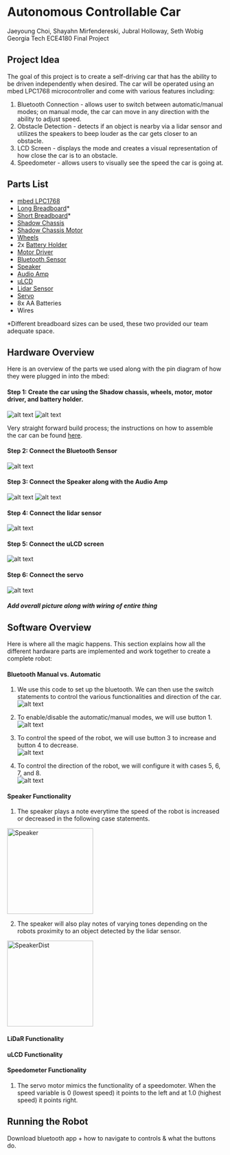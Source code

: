 # Autonomous Controllable Car
Jaeyoung Choi, Shayahn Mirfendereski, Jubral Holloway, Seth Wobig
Georgia Tech ECE4180 Final Project

## Project Idea

The goal of this project is to create a self-driving car that has the ability to be driven independently when desired. The car will be operated using an mbed LPC1768 microcontroller and come with various features including:
1. Bluetooth Connection - allows user to switch between automatic/manual modes; on manual mode, the car can move in any direction with the ability to adjust speed.
2. Obstacle Detection - detects if an object is nearby via a lidar sensor and utilizes the speakers to beep louder as the car gets closer to an obstacle.
3. LCD Screen - displays the mode and creates a visual representation of how close the car is to an obstacle.
5. Speedometer - allows users to visually see the speed the car is going at.

## Parts List
* [mbed LPC1768][mbed]
* [Long Breadboard][LBB]*
* [Short Breadboard][SBB]*
* [Shadow Chassis][SC]
* [Shadow Chassis Motor][SCM]
* [Wheels][WH]
* 2x [Battery Holder][BH]
* [Motor Driver][MD]
* [Bluetooth Sensor][BS]
* [Speaker][SP]
* [Audio Amp][AA]
* [uLCD][ULCD]
* [Lidar Sensor][LS]
* [Servo][SE]
* 8x AA Batteries
* Wires

*Different breadboard sizes can be used, these two provided our team adequate space.

## Hardware Overview

Here is an overview of the parts we used along with the pin diagram of how they were plugged in into the mbed:

#### Step 1: Create the car using the Shadow chassis, wheels, motor, motor driver, and battery holder.
![alt text][Shadow Chassis]
![alt text][Motor]

Very straight forward build process; the instructions on how to assemble the car can be found [here][car-assembly].

#### Step 2: Connect the Bluetooth Sensor
![alt text][Bluetooth Sensor]



#### Step 3: Connect the Speaker along with the Audio Amp
![alt text][Speaker]
![alt text][Audio Amp]



#### Step 4: Connect the lidar sensor
![alt text][Lidar]



#### Step 5: Connect the uLCD screen
![alt text][LCD]



#### Step 6: Connect the servo
![alt text][Servo]



##### Add overall picture along with wiring of entire thing

## Software Overview

Here is where all the magic happens. This section explains how all the different hardware parts are implemented and work together to create a complete robot:

#### Bluetooth Manual vs. Automatic
1. We use this code to set up the bluetooth. We can then use the switch statements to control the various functionalities and direction of the car.  
![alt text][bt1]

2. To enable/disable the automatic/manual modes, we will use button 1.  
![alt text][bt2]

3. To control the speed of the robot, we will use button 3 to increase and button 4 to decrease.  
![alt text][bt3]

4. To control the direction of the robot, we will configure it with cases 5, 6, 7, and 8.  
![alt text][bt4]

#### Speaker Functionality
1. The speaker plays a note everytime the speed of the robot is increased or decreased in the following case statements.
<img source="https://github.com/choicebuilds/ece4180/blob/main/images/speakerBTcode.png" alt="Speaker" width="200"/>

2. The speaker will also play notes of varying tones depending on the robots proximity to an object detected by the lidar sensor.
<img source="https://github.com/choicebuilds/ece4180/blob/main/images/SpeakerDistance.png" alt="SpeakerDist" width="200"/>

#### LiDaR Functionality

#### uLCD Functionality

#### Speedometer Functionality
1. The servo motor mimics the functionality of a speedomoter. When the speed variable is 0 (lowest speed) it points to the left and at 1.0 (highest speed) it points right.

## Running the Robot

Download bluetooth app + how to navigate to controls & what the buttons do.

[mbed]: https://www.digikey.com/en/products/detail/nxp-usa-inc/OM11043-598/2138502
[LBB]: https://www.sparkfun.com/products/12615
[SBB]: https://www.sparkfun.com/products/12002
[SC]: https://www.sparkfun.com/products/13301
[SCM]: https://www.sparkfun.com/products/13302
[WH]: https://www.sparkfun.com/products/
[BH]: https://www.sparkfun.com/products/552
[MD]: https://www.sparkfun.com/products/14450
[BS]: https://www.adafruit.com/product/2479
[SP]: https://www.sparkfun.com/products/11089
[AA]: https://www.sparkfun.com/products/11044
[ULCD]: https://www.sparkfun.com/products/11377
[LS]: https://www.adafruit.com/product/3317
[SE]: https://www.sparkfun.com/products/11884

[car-assembly]: https://www.youtube.com/watch?v=aJRYTqZu5OE

[Shadow Chassis]: https://github.com/choicebuilds/ece4180/blob/main/images/shadow-chassis.jpg "Shadow Chassis"
[Motor]: https://github.com/choicebuilds/ece4180/blob/main/images/motor.jpg "Motor"
[Bluetooth Sensor]: https://github.com/choicebuilds/ece4180/blob/main/images/bluetooth-sensor.jpg "Bluetooth Sensor"
[Speaker]: https://github.com/choicebuilds/ece4180/blob/main/images/speaker.jpg "Speaker"
[Audio Amp]: https://github.com/choicebuilds/ece4180/blob/main/images/audio-amp.jpg "Audio Amp"
[Lidar]: https://github.com/choicebuilds/ece4180/blob/main/images/lidar-sensor.jpg "Lidar Sensor"
[LCD]: https://github.com/choicebuilds/ece4180/blob/main/images/uLCD.jpg "uLCD"
[Servo]: https://github.com/choicebuilds/ece4180/blob/main/images/servo.jpg "Servo"

[bt1]: https://github.com/choicebuilds/ece4180/blob/main/images/bluetooth-1.png "Bluetooth Setup"
[bt2]: https://github.com/choicebuilds/ece4180/blob/main/images/bluetooth-2.png "Mode Control"
[bt3]: https://github.com/choicebuilds/ece4180/blob/main/images/bluetooth-3.png "Speed Control"
[bt4]: https://github.com/choicebuilds/ece4180/blob/main/images/bluetooth-4.png "Direction Control"

